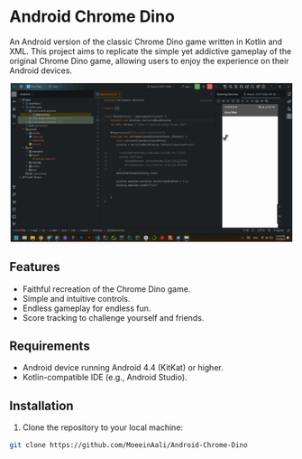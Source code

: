 # Android Chrome Dino

An Android version of the classic Chrome Dino game written in Kotlin and XML. This project aims to replicate the simple yet addictive gameplay of the original Chrome Dino game, allowing users to enjoy the experience on their Android devices.

<div style="text-align:center;">
    <img src="Animation.gif" alt="App Screenshot" width="500"/>
</div>

## Features

- Faithful recreation of the Chrome Dino game.
- Simple and intuitive controls.
- Endless gameplay for endless fun.
- Score tracking to challenge yourself and friends.

## Requirements

- Android device running Android 4.4 (KitKat) or higher.
- Kotlin-compatible IDE (e.g., Android Studio).

## Installation

1. Clone the repository to your local machine:

```bash
git clone https://github.com/MoeeinAali/Android-Chrome-Dino
```
